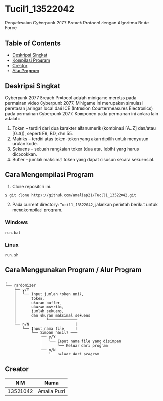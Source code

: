 # Tucil1_13522042

Penyelesaian Cyberpunk 2077 Breach Protocol dengan Algoritma Brute Force

## Table of Contents

- [Deskripsi Singkat](#deskripsi-singkat)
- [Kompilasi Program](#kompilasi-program)
- [Creator](#creator)
- [Alur Program](#alur-program)

## Deskripsi Singkat

Cyberpunk 2077 Breach Protocol adalah minigame meretas pada permainan video Cyberpunk 2077. Minigame ini merupakan simulasi peretasan jaringan local dari ICE (Intrusion Countermeasures Electronics) pada permainan Cyberpunk 2077. Komponen pada permainan ini antara lain adalah:

1. Token – terdiri dari dua karakter alfanumerik (kombinasi [A..Z] dan/atau [0..9]), seperti E9, BD, dan 55.
2. Matriks – terdiri atas token-token yang akan dipilih untuk menyusun urutan kode.
3. Sekuens – sebuah rangkaian token (dua atau lebih) yang harus dicocokkan.
4. Buffer – jumlah maksimal token yang dapat disusun secara sekuensial.

## Cara Mengompilasi Program

1. Clone repositori ini.

```
$ git clone https://github.com/amaliap21/Tucil1_13522042.git
```

2. Pada current directory: `Tucil1_13522042`, jalankan perintah berikut untuk mengkompilasi program.

### Windows

```
run.bat
```

### Linux

```
run.sh
```

## Cara Menggunakan Program / Alur Program

```
.
└── randomizer
    ├── y/Y
    │   └── Input jumlah token unik,
    │       token,
    │       ukuran buffer,
    │       ukuran matriks,
    │       jumlah sekuens,
    │       dan ukuran maksimal sekuens
    │              └─────────────
    └── n/N                     |
        └── Input nama file     |
            └── Simpan hasil? ───
                ├── y/Y
                │   └── Input nama file yang disimpan
                │       └── Keluar dari program
                └── n/N
                    └── Keluar dari program

```

## Creator

| **NIM**  |   **Nama**   |
| :------: | :----------: |
| 13521042 | Amalia Putri |
